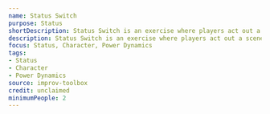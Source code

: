 ```yaml
---
name: Status Switch
purpose: Status
shortDescription: Status Switch is an exercise where players act out a scene and periodically switch status (high/low), exploring power dynamics and character choices.
description: Status Switch is an exercise where players act out a scene and periodically switch status (high/low), exploring power dynamics and character choices.
focus: Status, Character, Power Dynamics
tags:
- Status
- Character
- Power Dynamics
source: improv-toolbox
credit: unclaimed
minimumPeople: 2
---
```


